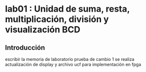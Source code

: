 # lab01 : Unidad de suma, resta, multiplicación, división y visualización BCD
## Introducción


escribir  la memoria de laboratorio prueba de cambio 1
se realiza actualización de display y archivo ucf para implementación en fpga
